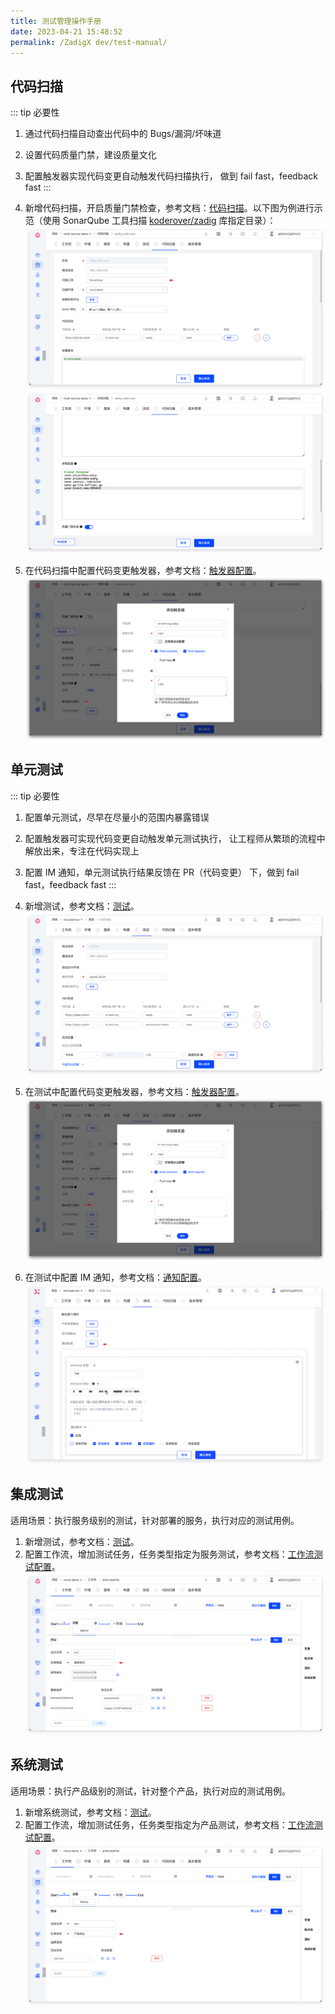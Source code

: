 ```yaml
---
title: 测试管理操作手册
date: 2023-04-21 15:48:52
permalink: /ZadigX dev/test-manual/
---
```


## 代码扫描
::: tip 必要性
1. 通过代码扫描自动查出代码中的 Bugs/漏洞/坏味道
2. 设置代码质量门禁，建设质量文化
3. 配置触发器实现代码变更自动触发代码扫描执行， 做到 fail fast，feedback fast
:::

1. 新增代码扫描，开启质量门禁检查，参考文档：[代码扫描](/ZadigX%20dev/project/scan/#新建代码扫描)。以下图为例进行示范（使用 SonarQube 工具扫描 [koderover/zadig](https://github.com/koderover/zadig) 库指定目录）：<br>
![业务运维操作](./_images/daily_admin_17.png)
![业务运维操作](./_images/daily_admin_18.png)

2. 在代码扫描中配置代码变更触发器，参考文档：[触发器配置](/ZadigX%20dev/project/scan/#触发器与通知)。
![业务运维操作](./_images/daily_admin_19.png)

## 单元测试
::: tip 必要性
1. 配置单元测试，尽早在尽量小的范围内暴露错误
2. 配置触发器可实现代码变更自动触发单元测试执行， 让工程师从繁琐的流程中解放出来，专注在代码实现上
3. 配置 IM 通知，单元测试执行结果反馈在 PR（代码变更） 下，做到 fail fast，feedback fast
:::

1. 新增测试，参考文档：[测试](/ZadigX%20dev/project/test/)。
![业务运维操作](./_images/daily_admin_20.png)

2. 在测试中配置代码变更触发器，参考文档：[触发器配置](/ZadigX%20dev/project/test/#webhook-触发器)。
![业务运维操作](./_images/daily_admin_21.png)

3. 在测试中配置 IM 通知，参考文档：[通知配置](/ZadigX%20dev/project/test/#通知配置)。
![业务运维操作](./_images/daily_admin_22.png)

## 集成测试
适用场景：执行服务级别的测试，针对部署的服务，执行对应的测试用例。
1. 新增测试，参考文档：[测试](/ZadigX%20dev/project/test/)。
2. 配置工作流，增加测试任务，任务类型指定为服务测试，参考文档：[工作流测试配置](/ZadigX%20dev/project/workflow-jobs/#测试任务)。
![业务运维操作](./_images/daily_admin_23.png)

## 系统测试
适用场景：执行产品级别的测试，针对整个产品，执行对应的测试用例。
1. 新增系统测试，参考文档：[测试](/ZadigX%20dev/project/test/)。
2. 配置工作流，增加测试任务，任务类型指定为产品测试，参考文档：[工作流测试配置](/ZadigX%20dev/project/workflow-jobs/#测试任务)。
![业务运维操作](./_images/daily_admin_24.png)